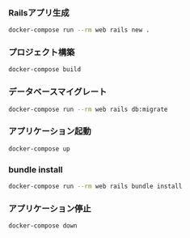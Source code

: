 ### Railsアプリ生成

```bash
docker-compose run --rm web rails new .
```

### プロジェクト構築

```bash
docker-compose build
```

### データベースマイグレート

```bash
docker-compose run --rm web rails db:migrate
```

### アプリケーション起動

```bash
docker-compose up
```

### bundle install

```bash
docker-compose run --rm web rails bundle install
```

### アプリケーション停止

```
docker-compose down
```